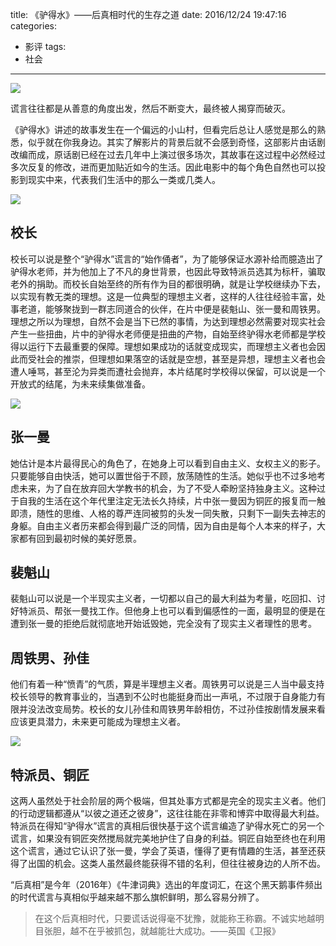 title: 《驴得水》——后真相时代的生存之道
date: 2016/12/24 19:47:16
categories:
- 影评
tags:
- 社会

---
![](http://7rf2ia.com1.z0.glb.clouddn.com/lvdeshui_p2394839433.jpg)

谎言往往都是从善意的角度出发，然后不断变大，最终被人揭穿而破灭。
<!-- more -->

《驴得水》讲述的故事发生在一个偏远的小山村，但看完后总让人感觉是那么的熟悉，似乎就在你我身边。其实了解影片的背景后就不会感到奇怪，这部影片由话剧改编而成，原话剧已经在过去几年中上演过很多场次，其故事在这过程中必然经过多次反复的修改，进而更加贴近如今的生活。因此电影中的每个角色自然也可以投影到现实中来，代表我们生活中的那么一类或几类人。

![](http://7rf2ia.com1.z0.glb.clouddn.com/lvdeshui_p2406377111.jpg)

## 校长
校长可以说是整个“驴得水”谎言的“始作俑者”，为了能够保证水源补给而臆造出了驴得水老师，并为他加上了不凡的身世背景，也因此导致特派员选其为标杆，骗取老外的捐助。而校长自始至终的所有作为目的都很明确，就是让学校继续办下去，以实现有教无类的理想。这是一位典型的理想主义者，这样的人往往经验丰富，处事老道，能够聚拢到一群志同道合的伙伴，在片中便是裴魁山、张一曼和周铁男。理想之所以为理想，自然不会是当下已然的事情，为达到理想必然需要对现实社会产生一些扭曲，片中的驴得水老师便是扭曲的产物，自始至终驴得水老师都是学校得以运行下去最重要的保障。理想如果成功的话就变成现实，而理想主义者也会因此而受社会的推崇，但理想如果落空的话就是空想，甚至是异想，理想主义者也会遭人唾骂，甚至沦为异类而遭社会抛弃，本片结尾时学校得以保留，可以说是一个开放式的结尾，为未来续集做准备。

![](http://7rf2ia.com1.z0.glb.clouddn.com/lvdeshui_p2382570638.jpg)

## 张一曼
她估计是本片最得民心的角色了，在她身上可以看到自由主义、女权主义的影子。只要能够自由快活，她可以置世俗于不顾，放荡随性的生活。她似乎也不过多地考虑未来，为了自在放弃回大学教书的机会，为了不受人牵盼坚持独身主义。这种过于自我的生活在这个年代里注定无法长久持续，片中张一曼因为铜匠的报复而一触即溃，随性的思维、人格的尊严连同被剪的头发一同失散，只剩下一副失去神志的身躯。自由主义者历来都会得到最广泛的同情，因为自由是每个人本来的样子，大家都有回到最初时候的美好愿景。

## 裴魁山
裴魁山可以说是一个半现实主义者，一切都以自己的最大利益为考量，吃回扣、讨好特派员、帮张一曼找工作。但他身上也可以看到偏感性的一面，最明显的便是在遭到张一曼的拒绝后就彻底地开始诋毁她，完全没有了现实主义者理性的思考。

## 周铁男、孙佳
他们有着一种“愤青”的气质，算是半理想主义者。周铁男可以说是三人当中最支持校长领导的教育事业的，当遇到不公时也能挺身而出一声吼，不过限于自身能力有限并没法改变局势。校长的女儿孙佳和周铁男年龄相仿，不过孙佳按剧情发展来看应该更具潜力，未来更可能成为理想主义者。

![](http://7rf2ia.com1.z0.glb.clouddn.com/lvdeshui_p2406991427.jpg)

## 特派员、铜匠
这两人虽然处于社会阶层的两个极端，但其处事方式都是完全的现实主义者。他们的行动逻辑都遵从“以彼之道还之彼身”，这往往能在非零和博弈中取得最大利益。特派员在得知“驴得水”谎言的真相后很快基于这个谎言编造了驴得水死亡的另一个谎言，如果没有铜匠突然搅局就完美地护住了自身的利益。铜匠自始至终也在利用这个谎言，通过它认识了张一曼，学会了英语，懂得了更有情趣的生活，甚至还获得了出国的机会。这类人虽然最终能获得不错的名利，但往往被身边的人所不齿。

“后真相”是今年（2016年）《牛津词典》选出的年度词汇，在这个黑天鹅事件频出的时代谎言与真相似乎越来越不那么旗帜鲜明，那么容易分辨了。
> 在这个后真相时代，只要谎话说得毫不犹豫，就能称王称霸。不诚实地越明目张胆，越不在乎被抓包，就越能壮大成功。——英国《卫报》